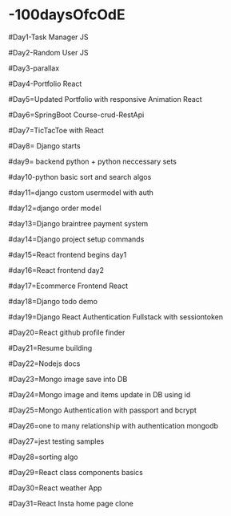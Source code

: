 # -100daysOfcOdE

#Day1-Task Manager JS

#Day2-Random User JS

#Day3-parallax

#Day4-Portfolio React

#Day5=Updated Portfolio with responsive Animation React

#Day6=SpringBoot Course-crud-RestApi

#Day7=TicTacToe with React


#Day8= Django starts

#day9= backend python + python neccessary sets


#day10-python basic sort and search algos

#day11=django custom usermodel with auth

#day12=django order model

#day13=Django braintree payment system

#day14=Django project setup commands

#day15=React frontend begins day1

#day16=React frontend day2

#day17=Ecommerce Frontend React

#day18=Django todo demo

#day19=Django React Authentication Fullstack with sessiontoken

#Day20=React github profile finder

#Day21=Resume building

#Day22=Nodejs docs

#Day23=Mongo image save into DB

#Day24=Mongo image and items update in DB using id

#Day25=Mongo Authentication with passport and bcrypt

#Day26=one to many relationship with authentication mongodb

#Day27=jest testing samples

#Day28=sorting algo

#Day29=React class components basics

#Day30=React weather App

#Day31=React Insta home page clone
